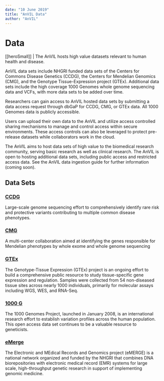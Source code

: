 ```yaml
---
date: "10 June 2019"
title: "AnVIL Data"
author: "AnVIL"
---
```



# Data 


[[heroSmall]]
| The AnVIL hosts high value datasets relevant to human health and disease.


 AnVIL data sets include NHGRI funded data sets of the Centers for Commons Disease Genetics (CCDG), the Centers for Mendelian Genomics (CMG), and the Genotype Tissue-Expression project (GTEx). Additional data sets include the high coverage 1000 Genomes whole genome sequencing data and VCFs, with more data sets to be added over time. 

Researchers can gain access to AnVIL hosted data sets by submitting a data access request through dbGaP for CCDG, CMG, or GTEx data. All 1000 Genomes data is publicly accessible. 

Users can upload their own data to the AnVIL and utilize access controlled sharing mechanisms to manage and control access within secure environments. These access controls can also be leveraged to protect pre-release datasets while collaborators work in the cloud.

The AnVIL aims to host data sets of high value to the biomedical research community, serving basic research as well as clinical research. The AnVIL is open to hosting additional data sets, including public access and restricted access data. See the AnVIL data ingestion guide for further information (coming soon).

## Data Sets

### [CCDG](https://www.genome.gov/Funded-Programs-Projects/NHGRI-Genome-Sequencing-Program/Centers-for-Common-Disease-Genomics) 

Large-scale genome sequencing effort to comprehensively identify rare risk and protective variants contributing to multiple common disease phenotypes.

### [CMG](https://www.genome.gov/Funded-Programs-Projects/NHGRI-Genome-Sequencing-Program/Centers-for-Mendelian-Genomics-CMG)

A multi-center collaboration aimed at identifying the genes responsible for Mendelian phenotypes by whole exome and whole genome sequencing

### [GTEx](https://gtexportal.org/home/)

The Genotype-Tissue Expression (GTEx) project is an ongoing effort to build a comprehensive public resource to study tissue-specific gene expression and regulation. Samples were collected from 54 non-diseased tissue sites across nearly 1000 individuals, primarily for molecular assays including WGS, WES, and RNA-Seq.

### [1000 G](https://www.internationalgenome.org/)

The 1000 Genomes Project, launched in January 2008, is an international research effort to establish variation profiles across the human population. This open access data set continues to be a valuable resource to geneticists. 

### [eMerge](https://emerge.mc.vanderbilt.edu)

The Electronic and MEdical Records and Genomics project (eMERGE) is a national network organized and funded by the NHGRI that combines DNA biorepositories with electronic medical record (EMR) systems for large scale, high-throughput genetic research in support of implementing genomic medicine.
